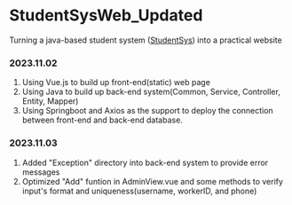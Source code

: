 # StudentSysWeb_Updated
Turning a java-based student system ([StudentSys](https://github.com/LilMuh/StudentSystem/tree/main)) into a practical website
### 2023.11.02
  1. Using Vue.js to build up front-end(static) web page
  2. Using Java to build up back-end system(Common, Service, Controller, Entity, Mapper)
  3. Using Springboot and Axios as the support to deploy the connection between front-end and back-end database.

### 2023.11.03
  1. Added "Exception" directory into back-end system to provide error messages
  2. Optimized "Add" funtion in AdminView.vue and some methods to verify input's format and uniqueness(username, workerID, and phone)

